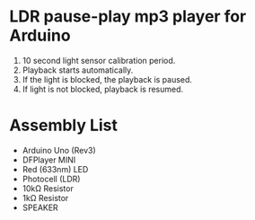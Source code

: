 # LDR pause-play mp3 player for Arduino

1. 10 second light sensor calibration period.
2. Playback starts automatically.
3. If the light is blocked, the playback is paused.
4. If light is not blocked, playback is resumed.


# Assembly List
* Arduino Uno (Rev3)
* DFPlayer MINI
* Red (633nm) LED
* Photocell (LDR)
* 10kΩ Resistor
* 1kΩ Resistor
* SPEAKER
